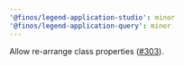 ```yaml
---
'@finos/legend-application-studio': minor
'@finos/legend-application-query': minor
---
```


Allow re-arrange class properties ([#303](https://github.com/finos/legend-studio/pull/303)).
